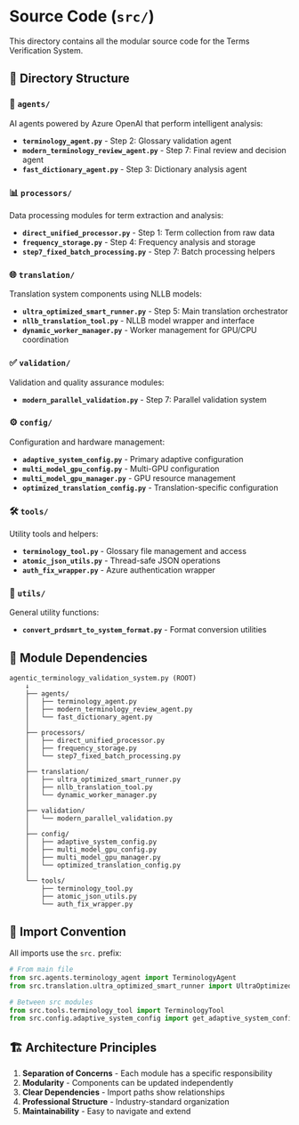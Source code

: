 # Source Code (`src/`)

This directory contains all the modular source code for the Terms Verification System.

## 📁 Directory Structure

### 🤖 `agents/`
AI agents powered by Azure OpenAI that perform intelligent analysis:
- **`terminology_agent.py`** - Step 2: Glossary validation agent
- **`modern_terminology_review_agent.py`** - Step 7: Final review and decision agent
- **`fast_dictionary_agent.py`** - Step 3: Dictionary analysis agent

### 📊 `processors/`
Data processing modules for term extraction and analysis:
- **`direct_unified_processor.py`** - Step 1: Term collection from raw data
- **`frequency_storage.py`** - Step 4: Frequency analysis and storage
- **`step7_fixed_batch_processing.py`** - Step 7: Batch processing helpers

### 🌐 `translation/`
Translation system components using NLLB models:
- **`ultra_optimized_smart_runner.py`** - Step 5: Main translation orchestrator
- **`nllb_translation_tool.py`** - NLLB model wrapper and interface
- **`dynamic_worker_manager.py`** - Worker management for GPU/CPU coordination

### ✅ `validation/`
Validation and quality assurance modules:
- **`modern_parallel_validation.py`** - Step 7: Parallel validation system

### ⚙️ `config/`
Configuration and hardware management:
- **`adaptive_system_config.py`** - Primary adaptive configuration
- **`multi_model_gpu_config.py`** - Multi-GPU configuration
- **`multi_model_gpu_manager.py`** - GPU resource management
- **`optimized_translation_config.py`** - Translation-specific configuration

### 🛠️ `tools/`
Utility tools and helpers:
- **`terminology_tool.py`** - Glossary file management and access
- **`atomic_json_utils.py`** - Thread-safe JSON operations
- **`auth_fix_wrapper.py`** - Azure authentication wrapper

### 🔧 `utils/`
General utility functions:
- **`convert_prdsmrt_to_system_format.py`** - Format conversion utilities

## 🔄 Module Dependencies

```
agentic_terminology_validation_system.py (ROOT)
    ↓
    ├── agents/
    │   ├── terminology_agent.py
    │   ├── modern_terminology_review_agent.py
    │   └── fast_dictionary_agent.py
    │
    ├── processors/
    │   ├── direct_unified_processor.py
    │   ├── frequency_storage.py
    │   └── step7_fixed_batch_processing.py
    │
    ├── translation/
    │   ├── ultra_optimized_smart_runner.py
    │   ├── nllb_translation_tool.py
    │   └── dynamic_worker_manager.py
    │
    ├── validation/
    │   └── modern_parallel_validation.py
    │
    ├── config/
    │   ├── adaptive_system_config.py
    │   ├── multi_model_gpu_config.py
    │   ├── multi_model_gpu_manager.py
    │   └── optimized_translation_config.py
    │
    └── tools/
        ├── terminology_tool.py
        ├── atomic_json_utils.py
        └── auth_fix_wrapper.py
```

## 📝 Import Convention

All imports use the `src.` prefix:

```python
# From main file
from src.agents.terminology_agent import TerminologyAgent
from src.translation.ultra_optimized_smart_runner import UltraOptimizedSmartRunner

# Between src modules
from src.tools.terminology_tool import TerminologyTool
from src.config.adaptive_system_config import get_adaptive_system_config
```

## 🏗️ Architecture Principles

1. **Separation of Concerns** - Each module has a specific responsibility
2. **Modularity** - Components can be updated independently
3. **Clear Dependencies** - Import paths show relationships
4. **Professional Structure** - Industry-standard organization
5. **Maintainability** - Easy to navigate and extend



